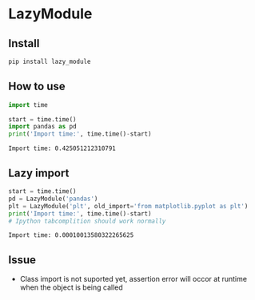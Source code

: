 LazyModule
================

<!-- WARNING: THIS FILE WAS AUTOGENERATED! DO NOT EDIT! -->

## Install

``` sh
pip install lazy_module
```

## How to use

``` python
import time
```

``` python
start = time.time()
import pandas as pd
print('Import time:', time.time()-start)
```

    Import time: 0.425051212310791

## Lazy import

``` python
start = time.time()
pd = LazyModule('pandas')
plt = LazyModule('plt', old_import='from matplotlib.pyplot as plt')
print('Import time:', time.time()-start)
# Ipython tabcomplition should work normally
```

    Import time: 0.00010013580322265625

## Issue

-   Class import is not suported yet, assertion error will occor at
    runtime when the object is being called
